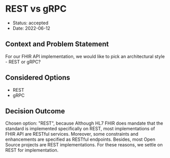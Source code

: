 # REST vs gRPC

* Status: accepted
* Date: 2022-06-12

## Context and Problem Statement

For our FHIR API implementation, we would like to pick an architectural style - REST or gRPC?

## Considered Options

* REST
* gRPC

## Decision Outcome

Chosen option: "REST", because Although HL7 FHIR does mandate that the standard is implemented specifically on REST, most implementations of FHIR API are RESTful services. Moreover, some constraints and enhancements are specified as RESTful endpoints. Besides, most Open Source projects are REST implementations. For these reasons, we settle on REST for implementation.
